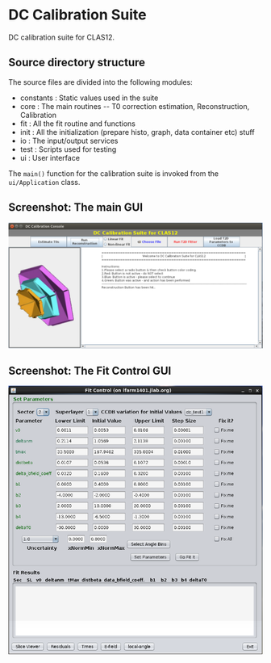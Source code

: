 DC Calibration Suite
====================
DC calibration suite for CLAS12.

Source directory structure
--------------------------
The source files are divided into the following modules:
 - constants : Static values used in the suite
 - core : The main routines -- T0 correction estimation, Reconstruction, Calibration 
 - fit : All the fit routine and functions
 - init : All the initialization (prepare histo, graph, data container etc) stuff
 - io : The input/output services
 - test : Scripts used for testing
 - ui : User interface 

The ```main()``` function for the calibration suite is invoked from the ```ui/Application``` class. 



Screenshot: The main GUI
--------------------------
![The main GUI](src/images/DC_Calib_GUI1.png)


Screenshot: The Fit Control GUI
-------------------------------
![The Fit Control GUI](src/images/DC_Calib_GUI2.png)
